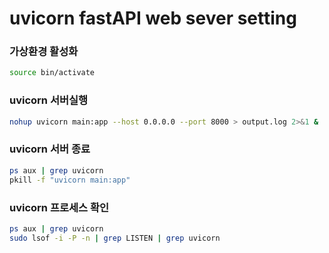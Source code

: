 # uvicorn fastAPI web sever setting

### 가상환경 활성화
```bash
source bin/activate
```

### uvicorn 서버실행
```bash
nohup uvicorn main:app --host 0.0.0.0 --port 8000 > output.log 2>&1 &
```

### uvicorn 서버 종료
```bash
ps aux | grep uvicorn
pkill -f "uvicorn main:app"
```

### uvicorn 프로세스 확인
```bash
ps aux | grep uvicorn
sudo lsof -i -P -n | grep LISTEN | grep uvicorn
```
